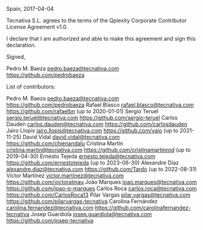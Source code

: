 Spain, 2017-04-04

Tecnativa S.L. agrees to the terms of the Qplexity Corporate Contributor License
Agreement v1.0.

I declare that I am authorized and able to make this agreement and sign this
declaration.

Signed,

Pedro M. Baeza pedro.baeza@tecnativa.com https://github.com/pedrobaeza

List of contributors:

Pedro M. Baeza pedro.baeza@tecnativa.com https://github.com/pedrobaeza
Rafael Blasco rafael.blasco@tecnativa.com https://github.com/rafaelbn (up to 2020-01-01)
Sergio Teruel sergio.teruel@tecnativa.com https://github.com/sergio-teruel
Carlos Dauden carlos.dauden@tecnativa.com https://github.com/carlosdauden
Jairo Llopis jairo.llopis@tecnativa.com https://github.com/yajo (up to 2021-11-25)
David Vidal david.vidal@tecnativa.com https://github.com/chienandalu
Cristina Martín cristina.martin@tecnativa.com https://github.com/cristinamartinrod (up to 2019-04-30)
Ernesto Tejeda ernesto.tejeda@tecnativa.com https://github.com/ernestotejeda (up to 2023-06-30)
Alexandre Díaz alexandre.diaz@tecnativa.com https://github.com/Tardo (up to 2022-08-31)
Víctor Martínez victor.martinez@tecnativa.com https://github.com/victoralmau
João Marques joao.marques@tecnativa.com https://github.com/joao-p-marques
Carlos Roca carlos.roca@tecnativa.com https://github.com/CarlosRoca13
Pilar Vargas pilar.vargas@tecnativa.com https://github.com/pilarvargas-tecnativa
Carolina Fernández carolina.fernandez@tecnativa.com https://github.com/carolinafernandez-tecnativa
Josep Guardiola josep.guardiola@tecnativa.com https://github.com/josep-tecnativa

